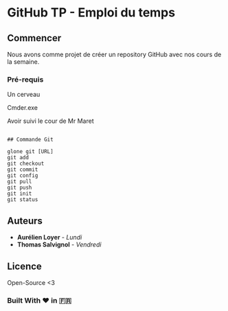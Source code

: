 # GitHub TP - Emploi du temps

## Commencer

Nous avons comme projet de créer un repository GitHub avec nos cours de la semaine.

### Pré-requis

Un cerveau

Cmder.exe

Avoir suivi le cour de Mr Maret

```

## Commande Git

glone git [URL]
git add
git checkout
git commit
git config
git pull
git push
git init
git status
```

## Auteurs

* **Aurélien Loyer** - *Lundi*
* **Thomas Salvignol** - *Vendredi*

## Licence

Open-Source <3

### Built With ❤️ in 🇫🇷

